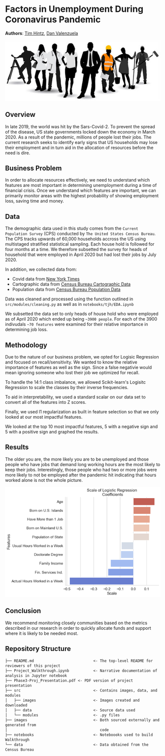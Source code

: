 # Factors in Unemployment During Coronavirus Pandemic

**Authors**: [Tim Hintz](mailto:tjhintz@gmail.com), [Dan Valenzuela](mailto:danvalen1@gmail.com)

![img](./images/employment.jpg)

## Overview

In late 2019, the world was hit by the Sars-Covid-2. To prevent the spread of the disease, US state governments locked down the economy in March 2020. As a result of the pandemic, millions of people lost their jobs. The current research seeks to identify early signs that US households may lose their employment and in turn aid in the allocation of resources before the need is dire.

## Business Problem

In order to allocate resources effectively, we need to understand which features are most important in determining unemployment during a time of financial crisis. Once we understand which features are important, we can primarily monitor areas with the highest probability of showing employment loss, saving time and money. 


## Data

The demographic data used in this study comes from the `Current Population Survey` (CPS) conducted by `The United States Census Bureau`. The CPS tracks upwards of 60,000 households accross the US using multistaged stratified statistical sampling. Each house hold is followed for four months at a time. We therefore subsetted the survey for heads of household that were employed in April 2020 but had lost their jobs by July 2020.

In addition, we collected data from:
- Covid data from [New York Times](https://github.com/nytimes/covid-19-data)
- Cartographic data from [Census Bureau Cartographic Data](https://www.census.gov/geographies/mapping-files/time-series/geo/carto-boundary-file.html)
- Population data from [Census Bureau Population Data](https://www.census.gov/data/tables/time-series/demo/popest/2010s-state-total.html#par_textimage)

Data was cleaned and processed using the function outlined in `src/modules/cleaning.py` as well as in `notebooks/tjh/EDA.ipynb`

We subsetted the data set to only heads of house hold who were employed as of April 2020 which ended up being `~3900 people`. For each of the 3900 indivudals `~70 features` were examined for their relative importance in determining job loss.


## Methodology

Due to the nature of our business problem, we opted for Logisic Regression and focused on recall/sensitivity. We wanted to know the relative importance of features as well as the sign. Since a false negativie would mean ignoring someone who lost their job we optimized for recall.

To handle the 14:1 class imbalance, we allowed Scikit-learn's Logisitc Regression to scale the classes by their inverse frequencies. 

To aid in interpretability, we used a standard scalar on our data set to convert all of the features into Z scores. 

Finally, we used l1 regularization as built in feature selection so that we only looked at our most impactful features.

We looked at the top 10 most impactful features, 5 with a negative sign and 5 with a positive sign and graphed the results.

## Results

The older you are, the more likely you are to be unemployed and those people who have jobs that demand long working hours are the most likely to keep their jobs. Interestingly, those people who had two or more jobs were more likely to not be employed after the pandemic hit indicating that hours worked alone is not the whole picture.

![img](./src/images/Coeffs.png)


## Conclusion

We recommend monitoring closely communities based on the metrics described in our research in order to quickly allocate funds and support where it is likely to be needed most.

## Repository Structure

```
├── README.md                           <- The top-level README for reviewers of this project
├── Project_Walkthrough.ipynb           <- Narrative documentation of analysis in Jupyter notebook
├── Phase3-Proj_Presentation.pdf <- PDF version of project presentation
├── src                                 <- Contains images, data, and modules
│   ├── images                          <- Images created and downloaded
│   ├── data                            <- Source data used
│   └── modules                         <- .py files
├── images                              <- Both sourced externally and generated from 
│                                          code
├── notebooks                           <- Noteboooks used to build Walkthrough
└── data                                <- Data obtained from the Census Bureau
```



